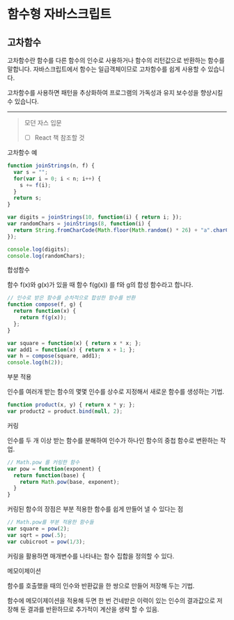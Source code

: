 



# 함수형 자바스크립트



## 고차함수

고차함수란 함수를 다른 함수의 인수로 사용하거나 함수의 리턴값으로 반환하는 함수를 말합니다. 자바스크립트에서 함수는 일급객체이므로 고차함수를 쉽게 사용할 수 있습니다.

고차함수를 사용하면 패턴을 추상화하여 프로그램의 가독성과 유지 보수성을 향상시킬 수 있습니다.



---

> 모던 자스 입문
>
> - [ ] React 책 참조할 것



고차함수 예

```js
function joinStrings(n, f) {
  var s = "";
  for(var i = 0; i < n; i++) {
    s += f(i);
  }
  return s;
}

var digits = joinStrings(10, function(i) { return i; });
var randomChars = joinStrings(8, function(i) {
  return String.fromCharCode(Math.floor(Math.random() * 26) + "a".charCodeAt(0));
});

console.log(digits);
console.log(randomChars);
```



합성함수

함수 f(x)와 g(x)가 있을 때 함수 f(g(x)) 를 f와 g의 합성 함수라고 합니다.

```js
// 인수로 받은 함수를 순차적으로 합성한 함수를 반환
function compose(f, g) {
  return function(x) {
    return f(g(x));
  };
}

var square = function(x) { return x * x; };
var add1 = function(x) { return x + 1; };
var h = compose(square, add1);
console.log(h(2));

```



부분 적용

인수를 여러개 받는 함수의 몇몇 인수를 상수로 지정해서 새로운 함수를 생성하는 기법.

```js
function product(x, y) { return x * y; };
var product2 = product.bind(null, 2);
```



커링

인수를 두 개 이상 받는 함수를 분해하여 인수가 하나인 함수의 중첩 함수로 변환하는 작업.

```js
// Math.pow 를 커링한 함수
var pow = function(exponent) {
  return function(base) {
    return Math.pow(base, exponent);
  }
}
```



커링된 함수의 장점은 부분 적용한 함수를 쉽게 만들어 낼 수 있다는 점

```js
// Math.pow를 부분 적용한 함수들
var square = pow(2);
var sqrt = pow(.5);
var cubicroot = pow(1/3);
```

커링을 활용하면 매개변수를 나타내는 함수 집합을 정의할 수 있다.





메모이제이션

함수를 호출했을 때의 인수와 반환값을 한 쌍으로 만들어 저장해 두는 기법.

함수에 메모이제이션을 적용해 두면 한 번 건네받은 이력이 있는 인수의 결과값으로 저장해 둔 결과를 반환하므로 추가적이 계산을 생략 할 수 있음.

